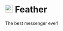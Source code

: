 # <img src="http://files.suheugene.ru/b_icon.png" alt="Feather app icon" height="25" width="25"> Feather


The best messenger ever!


